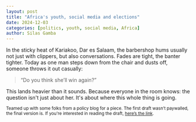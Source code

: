 ```yaml
---
layout: post
title: "Africa's youth, social media and elections"
date: 2024-12-03
categories: [politics, youth, social media, Africa]
author: Silas Gamba
---
```


In the sticky heat of Kariakoo, Dar es Salaam, the barbershop hums usually not just with clippers, but also conversations. Fades are tight, the banter tighter. Today as one man steps down from the chair and dusts off,  someone throws it out casually:

> “Do you think she’ll win again?”

This lands heavier than it sounds. Because everyone in the room knows: the question isn't just about her. It's about where this whole thing is going.


<small>Teamed up with some folks from a policy blog for a piece. The first draft wasn’t paywalled, the final version is. If you're interested in reading the draft, [here’s the link](/files/youth,%20so-me%20and%20elections.pdf
).</small>

